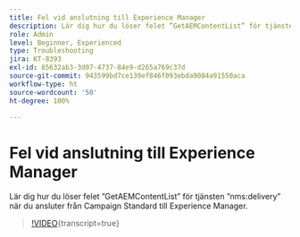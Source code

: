 ```yaml
---
title: Fel vid anslutning till Experience Manager
description: Lär dig hur du löser felet ”GetAEMContentList” för tjänsten ”nms:delivery” när du ansluter från Campaign Standard till Experience Manager.
role: Admin
level: Beginner, Experienced
type: Troubleshooting
jira: KT-8393
exl-id: 85632ab3-3d07-4737-84e9-d265a769c37d
source-git-commit: 943599bd7ce139ef846f093ebda9084a91550aca
workflow-type: ht
source-wordcount: '50'
ht-degree: 100%

---
```


# Fel vid anslutning till Experience Manager

Lär dig hur du löser felet ”GetAEMContentList” för tjänsten ”nms:delivery” när du ansluter från Campaign Standard till Experience Manager.

>[!VIDEO](https://video.tv.adobe.com/v/335897?learn=on){transcript=true}

